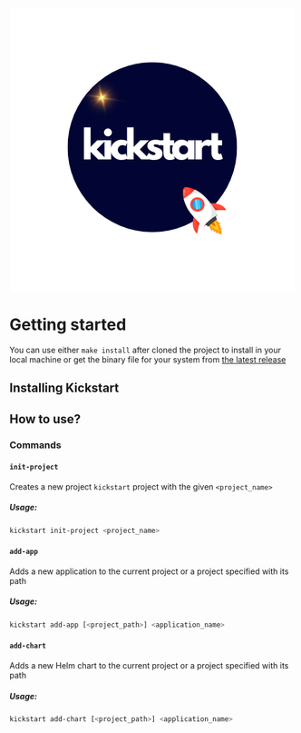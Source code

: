 <p align="center">
<img src="./kickstart.png"/>
</p>

# Getting started

You can use either `make install` after cloned the project to install in your local machine or get the binary file for your system from [the latest release](https://github.com/Makepad-fr/kickstart/releases/latest)

## Installing Kickstart

## How to use?

### Commands

#### `init-project`

Creates a new project `kickstart` project with the given `<project_name>`

##### Usage: 
```bash
kickstart init-project <project_name>
```

#### `add-app`

Adds a new application to the current project or a project specified with its path

##### Usage:
```bash
kickstart add-app [<project_path>] <application_name>
```

#### `add-chart`

Adds a new Helm chart to the current project or a project specified with its path

##### Usage:
```bash
kickstart add-chart [<project_path>] <application_name>
```

